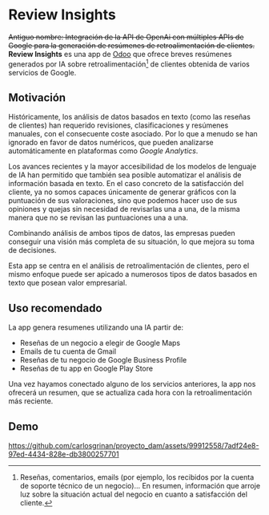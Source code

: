 # Review Insights

~~Antiguo nombre: Integración de la API de OpenAi con múltiples APIs de Google para la generación de resúmenes de retroalimentación de clientes.~~
**Review Insights** es una app de [Odoo](https://www.odoo.com/documentation/16.0/developer/tutorials/getting_started.html) que ofrece breves resúmenes generados por IA sobre retroalimentación[^1] de clientes obtenida de varios servicios de Google.

## Motivación

Históricamente, los análisis de datos basados en texto (como las reseñas de clientes) han requerido revisiones, clasificaciones y resúmenes manuales, con el consecuente coste asociado. Por lo que a menudo se han ignorado en favor de datos numéricos, que pueden analizarse automáticamente en plataformas como *Google Analytics*.

Los avances recientes y la mayor accesibilidad de los modelos de lenguaje de IA han permitido que también sea posible automatizar el análisis de información basada en texto. En el caso concreto de la satisfacción del cliente, ya no somos capaces únicamente de generar gráficos con la puntuación de sus valoraciones, sino que podemos hacer uso de sus opiniones y quejas sin necesidad de revisarlas una a una, de la misma manera que no se revisan las puntuaciones una a una.

Combinando análisis de ambos tipos de datos, las empresas pueden conseguir una visión más completa de su situación, lo que mejora su toma de decisiones.

Esta app se centra en el análisis de retroalimentación de clientes, pero el mismo enfoque puede ser apicado a numerosos tipos de datos basados en texto que posean valor empresarial.

## Uso recomendado

La app genera resumenes utilizando una IA partir de:

* Reseñas de un negocio a elegir de Google Maps
* Emails de tu cuenta de Gmail
* Reseñas de tu negocio de Google Business Profile
* Reseñas de tu app en Google Play Store

Una vez hayamos conectado alguno de los servicios anteriores, la app nos ofrecerá un resumen, que se actualiza cada hora con la retroalimentación más reciente.

## Demo

https://github.com/carlosgrinan/proyecto_dam/assets/99912558/7adf24e8-97ed-4434-828e-db3800257701

[^1]: Reseñas, comentarios, emails (por ejemplo, los recibidos por la cuenta de soporte técnico de un negocio)... En resumen, información que arroje luz sobre la situación actual del negocio en cuanto a satisfacción del cliente.
